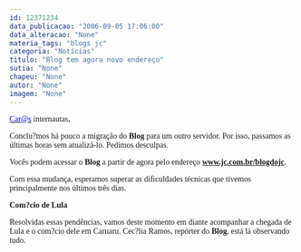 ```yaml
---
id: 12371234
data_publicacao: "2006-09-05 17:06:00"
data_alteracao: "None"
materia_tags: "blogs jc"
categoria: "Notícias"
titulo: "Blog tem agora novo endereço"
sutia: "None"
chapeu: "None"
autor: "None"
imagem: "None"
---
```

<p><P><A href=\"mailto:Car@s\"><U><FONT color=#0000ff><FONT face=Verdana>Car@s</FONT></U></FONT></A><FONT face=Verdana> internautas,</FONT></P></p>
<p><P><FONT face=Verdana>Conclu?mos há pouco a migração do <STRONG>Blog</STRONG> para um outro servidor. Por isso, passamos as últimas horas sem atualizá-lo. Pedimos desculpas.</FONT></P></p>
<p><P><FONT face=Verdana>Vocês podem&nbsp;acessar o&nbsp;<STRONG>Blog</STRONG>&nbsp;a partir de agora pelo endereço <A href=\"https://www.jc.com.br/blogdojc\"><STRONG>www.jc.com.br/blogdojc</STRONG></A>.</FONT></P></p>
<p><P><FONT face=Verdana>Com essa mudança, esperamos superar as dificuldades técnicas que tivemos principalmente nos últimos três dias.</FONT></P></p>
<p><P><FONT face=Verdana><STRONG>Com?cio de Lula</STRONG></FONT></P></p>
<p><P><FONT face=Verdana>Resolvidas essas pendências,&nbsp;</FONT><FONT face=Verdana>vamos deste momento em diante acompanhar a chegada de Lula e o com?cio dele em Caruaru. Cec?lia Ramos, repórter do <STRONG>Blog</STRONG>, está lá&nbsp;observando tudo.</FONT></P> </p>
